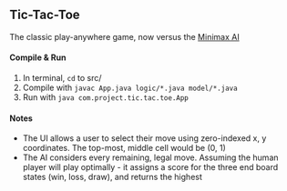 ## Tic-Tac-Toe
The classic play-anywhere game, now versus the [Minimax AI](https://en.wikipedia.org/wiki/Minimax) 

#### Compile & Run
1. In terminal, `cd` to src/
2. Compile with `javac App.java logic/*.java model/*.java`
3. Run with `java com.project.tic.tac.toe.App`

#### Notes
* The UI allows a user to select their move using zero-indexed x, y coordinates. The top-most, middle cell would be (0, 1)
* The AI considers every remaining, legal move. Assuming the human player will play optimally - it assigns a score for the three end board states (win, loss, draw), and returns the highest
